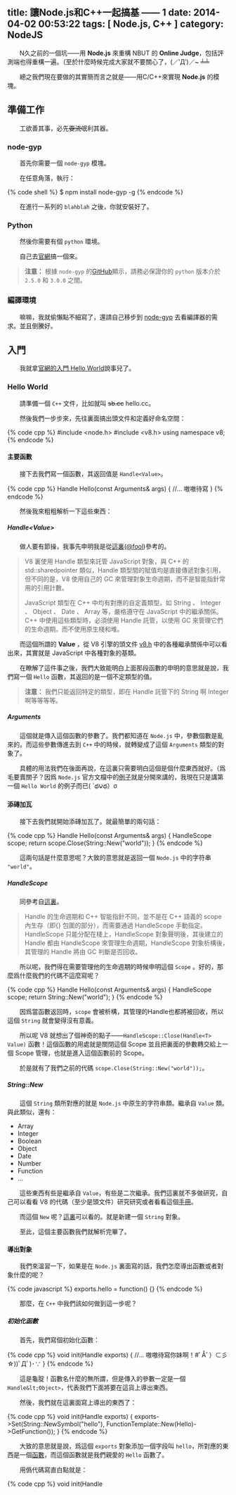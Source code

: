 title: 讓Node.js和C++一起搞基 —— 1
date: 2014-04-02 00:53:22
tags: [ Node.js, C++ ]
category: NodeJS
---

　　N久之前的一個坑——用 **Node.js** 來重構 NBUT 的 **Online Judge**，包括評測端也得重構一遍。（至於什麼時候完成大家就不要關心了，(／‵Д′)／~ ╧╧

　　總之我們現在要做的其實簡而言之就是——用C/C++來實現 **Node.js** 的模塊。

## 準備工作

　　工欲善其事，必先~~耍流氓~~利其器。
  
### node-gyp

　　首先你需要一個 `node-gyp` 模塊。

　　在任意角落，執行：

{% code shell %}
$ npm install node-gyp -g
{% endcode %}

　　在進行一系列的 `blahblah` 之後，你就安裝好了。

### Python

　　然後你需要有個 `python` 環境。

　　自己去[官網](http://python.org/)搞一個來。

> **注意：** 根據 `node-gyp` 的[GitHub](https://github.com/TooTallNate/node-gyp#installation)顯示，請務必保證你的 `python` 版本介於 `2.5.0` 和 `3.0.0` 之間。

### 編譯環境

　　嘛嘛，我就偷懶點不細寫了，還請自己移步到 [node-gyp](https://github.com/TooTallNate/node-gyp#installation) 去看編譯器的需求。並且倒騰好。

## 入門

　　我就拿[官網的入門 Hello World](http://nodejs.org/api/addons.html#addons_hello_world)說事兒了。

### Hello World

　　請準備一個 `C++` 文件，比如就叫 ~~sb.cc~~ hello.cc。

　　然後我們一步步來，先往裏面搞出頭文件和定義好命名空間：

{% code cpp %}
#include <node.h>
#include <v8.h>
using namespace v8;
{% endcode %}

#### 主要函數

　　接下去我們寫一個函數，其返回值是 `Handle<Value>`。

{% code cpp %}
Handle<Value> Hello(const Arguments& args)
{
    //... 嗷嗷待寫
}
{% endcode %}

　　然後我來粗粗解析一下這些東西：

##### Handle&lt;Value>

　　做人要有節操，我事先申明我是從[這裏](http://cnodejs.org/topic/4f16442ccae1f4aa270010c5)([@fool](http://cnodejs.org/user/fool))參考的。

> V8 裏使用 Handle 類型來託管 JavaScript 對象，與 C++ 的 std::sharedpointer 類似，Handle 類型間的賦值均是直接傳遞對象引用，但不同的是，V8 使用自己的 GC 來管理對象生命週期，而不是智能指針常用的引用計數。
>
> JavaScript 類型在 C++ 中均有對應的自定義類型，如 String 、 Integer 、 Object 、 Date 、 Array 等，嚴格遵守在 JavaScript 中的繼承關係。 C++ 中使用這些類型時，必須使用 Handle 託管，以使用 GC 來管理它們的生命週期，而不使用原生棧和堆。

　　而這個所謂的 **Value** ，從 V8 引擎的頭文件 [v8.h](http://code.google.com/p/v8/source/browse/trunk/include/v8.h#1417) 中的各種繼承關係中可以看出來，其實就是 JavaScript 中各種對象的基類。

　　在瞭解了這件事之後，我們大致能明白上面那段函數的申明的意思就是說，我們寫一個 `Hello` 函數，其返回的是一個不定類型的值。

> **注意：** 我們只能返回特定的類型，即在 Handle 託管下的 String 啊 Integer 啊等等等等。

##### Arguments

　　這個就是傳入這個函數的參數了。我們都知道在 `Node.js` 中，參數個數是亂來的。而這些參數傳進去到 `C++` 中的時候，就轉變成了這個 `Arguments` 類型的對象了。

　　具體的用法我們在後面再說，在這裏只需要明白這個是個什麼東西就好。（爲毛要賣關子？因爲 `Node.js` 官方文檔中的[例子](https://github.com/rvagg/node-addon-examples)就是分開來講的，我現在只是講第一個 `Hello World` 的例子而已( ´థ౪థ）σ
  
#### 添磚加瓦

　　接下去我們就開始添磚加瓦了。就最簡單的兩句話：

{% code cpp %}
Handle<Value> Hello(const Arguments& args)
{
    HandleScope scope;
    return scope.Close(String::New("world"));
}
{% endcode %}

　　這兩句話是什麼意思呢？大致的意思就是返回一個 `Node.js` 中的字符串 `"world"`。

##### HandleScope

　　同參考自[這裏](http://cnodejs.org/topic/4f16442ccae1f4aa270010c5)。

> Handle 的生命週期和 C++ 智能指針不同，並不是在 C++ 語義的 scope 內生存（即{} 包圍的部分），而需要通過 HandleScope 手動指定。HandleScope 只能分配在棧上，HandleScope 對象聲明後，其後建立的 Handle 都由 HandleScope 來管理生命週期，HandleScope 對象析構後，其管理的 Handle 將由 GC 判斷是否回收。

　　所以呢，我們得在需要管理他的生命週期的時候申明這個 `Scope` 。好的，那麼爲什麼我們的代碼不這麼寫呢？

{% code cpp %}
Handle<Value> Hello(const Arguments& args)
{
    HandleScope scope;
    return String::New("world");
}
{% endcode %}

　　因爲當函數返回時，`scope` 會被析構，其管理的Handle也都將被回收，所以這個 `String` 就會變得沒有意義。

　　所以呢 V8 就想出了個神奇的點子——`HandleScope::Close(Handle<T> Value)` 函數！這個函數的用處就是關閉這個 Scope 並且把裏面的參數轉交給上一個 Scope 管理，也就是進入這個函數前的 Scope。

　　於是就有了我們之前的代碼 `scope.Close(String::New("world"));`。

##### String::New

　　這個 `String` 類所對應的就是 `Node.js` 中原生的字符串類。繼承自 `Value` 類。與此類似，還有：

+ Array
+ Integer
+ Boolean
+ Object
+ Date
+ Number
+ Function
+ ...

　　這些東西有些是繼承自 `Value`，有些是二次繼承。我們這裏就不多做研究，自己可以看看 V8 的代碼（至少是頭文件）研究研究或者看看這個[手冊](http://bespin.cz/~ondras/html/classv8_1_1Value.html#a70d4afaccc7903e6a01f40a46ad04188)。

　　而這個 `New` 呢？[這裏](http://bespin.cz/~ondras/html/classv8_1_1String.html)可以看的。就是新建一個 `String` 對象。

　　至此，這個主要函數我們就解析完畢了。

#### 導出對象

　　我們來溫習一下，如果是在 `Node.js` 裏面寫的話，我們怎麼導出函數或者對象什麼的呢？

{% code javascript %}
exports.hello = function() {}
{% endcode %}

　　那麼，在 `C++` 中我們該如何做到這一步呢？

##### 初始化函數

　　首先，我們寫個初始化函數：

{% code cpp %}
void init(Handle<Object> exports)
{
    //... 嗷嗷待寫你妹啊！#ﾟÅﾟ）⊂彡☆))ﾟДﾟ)･∵
}
{% endcode %}

　　這是龜腚！函數名什麼的無所謂，但是傳入的參數一定是一個 `Handle&lt;Object>`，代表我們下面將要在這貨上導出東西。

　　然後，我們就在這裏面寫上導出的東西了：

{% code cpp %}
void init(Handle<Object> exports)
{
    exports->Set(String::NewSymbol("hello"),
        FunctionTemplate::New(Hello)->GetFunction());
}
{% endcode %}

　　大致的意思就是說，爲這個 `exports` 對象添加一個字段叫 `hello`，所對應的東西是一個[函數](http://bespin.cz/~ondras/html/classv8_1_1FunctionTemplate.html)，而這個函數就是我們親愛的 `Hello` 函數了。

　　用僞代碼寫直白點就是：


{% code cpp %}
void init(Handle<Object> exports)
{
    exports.Set("hello", function hello);
}
{% endcode %}

　　大功告成！

　　（大功告成你妹啊！閉嘴( ‘д‘⊂彡☆))Д´)

##### 真·導出

　　這纔是最後一步，我們最後要申明，這個就是導出的入口，所以我們在代碼的末尾加上這一行：

{% code cpp %}
NODE_MODULE(hello, init)
{% endcode %}

　　納了個尼？！這又是什麼東西？

　　彆着急，這個 `NODE_MODULE` 是一個宏，它的意思呢就是說我們採用 `init` 這個初始化函數來把要導出的東西導出到 `hello` 中。那麼這個 `hello` 哪來呢？

　　**它來自文件名！**對，沒錯，它來自文件名。你並不需要事先申明它，你也不必擔心不能用，總之你的這個最終編譯好的二進制文件名叫什麼，這裏的 `hello` 你就填什麼，當然要除去後綴名了。

　　詳見[官方文檔](http://nodejs.org/api/addons.html#addons_hello_world)。

> Note that all Node addons must export an initialization function:
> 
> {% code cpp %}
void Initialize (Handle<Object> exports);
NODE_MODULE(module_name, Initialize)
{% endcode %}
> There is no semi-colon after NODE_MODULE as it's not a function (see node.h).
>
> The module_name needs to match the filename of the final binary (minus the .node suffix).

### 編譯 (๑•́ ₃ •̀๑)

　　來吧，讓我們一起編譯吧！

　　我們再新建一個類似於 `Makefile` 的歸檔文件吧——`binding.gyp`。

　　並且在裏面添加這樣的[代碼](https://github.com/TooTallNate/node-gyp#the-bindinggyp-file)：

{% code json %}
{
  "targets": [
    {
      "target_name": "hello",
      "sources": [ "hello.cc" ]
    }
  ]
}
{% endcode %}

　　爲什麼這麼寫呢？可以參考 `node-gyp` 的[官方文檔](http://code.google.com/p/gyp/wiki/GypUserDocumentation#Skeleton_of_a_typical_Chromium_.gyp_file)。

#### configure

　　在文件搞好之後，我們要在這個目錄下面執行這個命令了：

{% code shell %}
$ node-gyp configure
{% endcode %}

　　如果一切正常的話，應該會生成一個 `build` 的目錄，然後裏面有相關文件，也許是 **M$ Visual Studio** 的 `vcxproj` 文件等，也許是 `Makefile` ，視平臺而定。

#### build

　　`Makefile` 也生成好之後，我們就開始構造編譯了：

{% code shell %}
$ node-gyp build
{% endcode %}

　　等到一切編譯完成，纔算是真正的大功告成了！不信你去看看 `build/Release` 目錄，下面是不是有一個 `hello.node` 文件了？沒錯，這個就是 C++ 等下要給 Node.js 撿的肥皂！

### 搞基吧！Node ヽ(✿ﾟ▽ﾟ)ノ C++

　　我們在剛纔那個目錄下新建一個文件 `jianfeizao.js`：

{% code javascript %}
var addon = require("./build/Release/hello");
console.log(addon.hello());
{% endcode %}

　　看到沒！看到沒！出來了出來了！Node.js 和 C++ 搞基的結果！這個 `addon.hello()` 就是我們之前在 C++ 代碼中寫的 `Handle<Value> Hello(const Arguments& args)` 了，我們現在就已經把它返回的值給輸出了。
  
## 洗洗睡吧，下節更深入

　　時間不早了，今天就寫到這裏了，至此爲止大家都能搞出最基礎的 **Hello world** 的 C++ 擴展了吧。下一次寫的應該會更深入一點，至於下一次是什麼時候，我也不知道啦其實。
　　（喂喂喂，擼主怎麼可以這麼不負責！(ｏﾟﾛﾟ)┌┛Σ(ﾉ´*ω*`)ﾉ